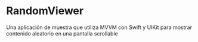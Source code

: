 # RandomViewer
Una aplicación de muestra que utiliza MVVM con Swift y UIKit para mostrar contenido aleatorio en una pantalla scrollable
